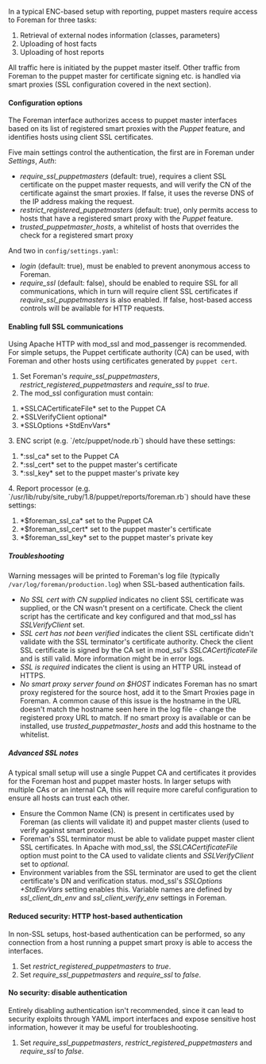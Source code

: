 
In a typical ENC-based setup with reporting, puppet masters require access to Foreman for three tasks:

1. Retrieval of external nodes information (classes, parameters)
2. Uploading of host facts
3. Uploading of host reports

All traffic here is initiated by the puppet master itself.  Other traffic from Foreman to the puppet master for certificate signing etc. is handled via smart proxies (SSL configuration covered in the next section).

#### Configuration options

The Foreman interface authorizes access to puppet master interfaces based on its list of registered smart proxies with the *Puppet* feature, and identifies hosts using client SSL certificates.

Five main settings control the authentication, the first are in Foreman under *Settings*, *Auth*:

* *require_ssl_puppetmasters* (default: true), requires a client SSL certificate on the puppet master requests, and will verify the CN of the certificate against the smart proxies.  If false, it uses the reverse DNS of the IP address making the request.
* *restrict_registered_puppetmasters* (default: true), only permits access to hosts that have a registered smart proxy with the *Puppet* feature.
* *trusted_puppetmaster_hosts*, a whitelist of hosts that overrides the check for a registered smart proxy

And two in `config/settings.yaml`:

* *login* (default: true), must be enabled to prevent anonymous access to Foreman.
* *require_ssl* (default: false), should be enabled to require SSL for all communications, which in turn will require client SSL certificates if *require_ssl_puppetmasters* is also enabled.  If false, host-based access controls will be available for HTTP requests.

#### Enabling full SSL communications

Using Apache HTTP with mod_ssl and mod_passenger is recommended.  For simple setups, the Puppet certificate authority (CA) can be used, with Foreman and other hosts using certificates generated by `puppet cert`.

1. Set Foreman's *require_ssl_puppetmasters*, *restrict_registered_puppetmasters* and *require_ssl* to _true_.
2. The mod_ssl configuration must contain:
  <ol><li>*SSLCACertificateFile* set to the Puppet CA</li>
  <li>*SSLVerifyClient optional*</li>
  <li>*SSLOptions +StdEnvVars*</li></ol>
3. ENC script (e.g. `/etc/puppet/node.rb`) should have these settings:
  <ol><li>*:ssl_ca* set to the Puppet CA</li>
  <li>*:ssl_cert* set to the puppet master's certificate</li>
  <li>*:ssl_key* set to the puppet master's private key</li></ol>
4. Report processor (e.g. `/usr/lib/ruby/site_ruby/1.8/puppet/reports/foreman.rb`) should have these settings:
  <ol><li>*$foreman_ssl_ca* set to the Puppet CA</li>
  <li>*$foreman_ssl_cert* set to the puppet master's certificate</li>
  <li>*$foreman_ssl_key* set to the puppet master's private key</li></ol>

##### Troubleshooting

Warning messages will be printed to Foreman's log file (typically `/var/log/foreman/production.log`) when SSL-based authentication fails.

* _No SSL cert with CN supplied_ indicates no client SSL certificate was supplied, or the CN wasn't present on a certificate.  Check the client script has the certificate and key configured and that mod_ssl has *SSLVerifyClient* set.
* _SSL cert has not been verified_ indicates the client SSL certificate didn't validate with the SSL terminator's certificate authority.  Check the client SSL certificate is signed by the CA set in mod_ssl's *SSLCACertificateFile* and is still valid.  More information might be in error logs.
* _SSL is required_ indicates the client is using an HTTP URL instead of HTTPS.
* _No smart proxy server found on $HOST_ indicates Foreman has no smart proxy registered for the source host, add it to the Smart Proxies page in Foreman.  A common cause of this issue is the hostname in the URL doesn't match the hostname seen here in the log file - change the registered proxy URL to match.  If no smart proxy is available or can be installed, use *trusted_puppetmaster_hosts* and add this hostname to the whitelist.

##### Advanced SSL notes

A typical small setup will use a single Puppet CA and certificates it provides for the Foreman host and puppet master hosts.  In larger setups with multiple CAs or an internal CA, this will require more careful configuration to ensure all hosts can trust each other.

* Ensure the Common Name (CN) is present in certificates used by Foreman (as clients will validate it) and puppet master clients (used to verify against smart proxies).
* Foreman's SSL terminator must be able to validate puppet master client SSL certificates.  In Apache with mod_ssl, the *SSLCACertificateFile* option must point to the CA used to validate clients and *SSLVerifyClient* set to _optional_.
* Environment variables from the SSL terminator are used to get the client certificate's DN and verification status.  mod_ssl's *SSLOptions +StdEnvVars* setting enables this.  Variable names are defined by *ssl_client_dn_env* and *ssl_client_verify_env* settings in Foreman.

#### Reduced security: HTTP host-based authentication

In non-SSL setups, host-based authentication can be performed, so any connection from a host running a puppet smart proxy is able to access the interfaces.

1. Set *restrict_registered_puppetmasters* to _true_.
1. Set *require_ssl_puppetmasters* and *require_ssl* to _false_.

#### No security: disable authentication

Entirely disabling authentication isn't recommended, since it can lead to security exploits through YAML import interfaces and expose sensitive host information, however it may be useful for troubleshooting.

1. Set *require_ssl_puppetmasters*, *restrict_registered_puppetmasters* and *require_ssl* to _false_.

